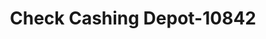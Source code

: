 ---
f_zip-code: 33004
f_state-code: FL
title: Check Cashing Depot-10842
f_phone: 954-922-7770
f_city-only: Dania
f_address: 118 South Federal Highway Dania
f_location-unique-id: '10842'
slug: check-cashing-depot-10842
updated-on: '2024-05-30T13:46:58.046Z'
created-on: '2024-05-30T13:36:59.803Z'
published-on: '2024-05-30T13:54:32.469Z'
f_city-state: cms/city/dania-fl.md
f_company: cms/company/check-cashing-depot.md
f_state: cms/state/florida.md
layout: '[payday-loan].html'
tags: payday-loan
---